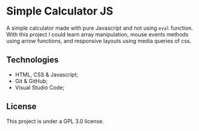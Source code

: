 # Simple Calculator JS

A simple calculator made with pure Javascript and not using `eval` function. With this project I could learn array manipulation, mouse events methods using arrow functions, and responsive layouts using media queries of css.

## Technologies

 - HTML, CSS & Javascript;
 - Git & GitHub;
 - Visual Studio Code;

## License

This project is under a GPL 3.0 license. 
